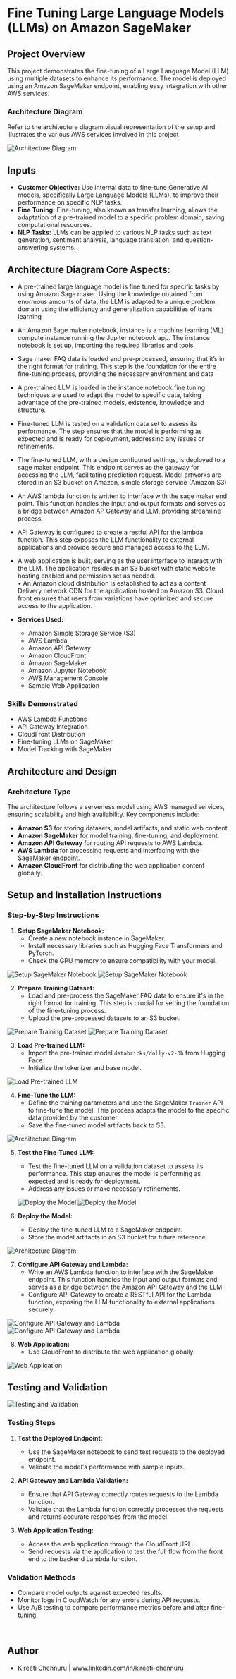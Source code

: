 # Fine Tuning Large Language Models (LLMs) on Amazon SageMaker

## Project Overview

This project demonstrates the fine-tuning of a Large Language Model (LLM) using multiple datasets to enhance its performance. The model is deployed using an Amazon SageMaker endpoint, enabling easy integration with other AWS services.

### Architecture Diagram
Refer to the architecture diagram visual representation of the setup and illustrates the various AWS services involved in this project

![Architecture Diagram](https://github.com/KireetiChennuru/Fine-Tuning-Large-Language-Models-LLMs-on-Amazon-SageMaker/blob/main/Project_Files/Architecture%20Diagram%202.jpeg?raw=true
)

## Inputs

- **Customer Objective:** Use internal data to fine-tune Generative AI models, specifically Large Language Models (LLMs), to improve their performance on specific NLP tasks.
- **Fine Tuning:** Fine-tuning, also known as transfer learning, allows the adaptation of a pre-trained model to a specific problem domain, saving computational resources.
- **NLP Tasks:** LLMs can be applied to various NLP tasks such as text generation, sentiment analysis, language translation, and question-answering systems.

## Architecture Diagram Core Aspects:
 - A pre-trained large language model is fine tuned for specific tasks by using Amazon Sage maker. Using the knowledge obtained from enormous amounts of data, the LLM is adapted to a unique problem domain using the efficiency and generalization capabilities of trans learning
 - An Amazon Sage maker notebook, instance is a machine learning (ML) compute instance running the Jupiter notebook app. The instance notebook is set up, importing the required libraries and tools.
 - Sage maker FAQ data is loaded and pre-processed, ensuring that it’s in the right format for training. This step is the foundation for the entire fine-tuning process, providing the necessary environment and data
 - A pre-trained LLM is loaded in the instance notebook fine tuning techniques are used to adapt the model to specific data, taking advantage of the pre-trained models, existence, knowledge and structure.
 - Fine-tuned LLM is tested on a validation data set to assess its performance. The step ensures that the model is performing as expected and is ready for deployment, addressing any issues or refinements.
 - The fine-tuned LLM, with a design configured settings, is deployed to a sage maker endpoint. This endpoint serves as the gateway for accessing the LLM, facilitating prediction request. Model artworks are stored in an S3 bucket on Amazon, simple storage service (Amazon S3)
 - An AWS lambda function is written to interface with the sage maker end point. This function handles the input and output formats and serves as a bridge between Amazon AP Gateway and LLM, providing streamline process.
 - API Gateway is configured to create a restful API for the lambda function. This step exposes the LLM functionality to external applications and provide secure and managed access to the LLM.
 - A web application is built, serving as the user interface to interact with the LLM. The application resides in an S3 bucket with static website hosting enabled and permission set as needed.  
•	An Amazon cloud distribution is established to act as a content Delivery network CDN for the application hosted on Amazon S3. Cloud front ensures that users from variations have optimized and secure access to the application.


- **Services Used:** 
  - Amazon Simple Storage Service (S3)
  - AWS Lambda
  - Amazon API Gateway
  - Amazon CloudFront
  - Amazon SageMaker
  - Amazon Jupyter Notebook
  - AWS Management Console
  - Sample Web Application

### Skills Demonstrated
- AWS Lambda Functions
- API Gateway Integration
- CloudFront Distribution
- Fine-tuning LLMs on SageMaker
- Model Tracking with SageMaker

## Architecture and Design

### Architecture Type
The architecture follows a serverless model using AWS managed services, ensuring scalability and high availability. Key components include:

- **Amazon S3** for storing datasets, model artifacts, and static web content.
- **Amazon SageMaker** for model training, fine-tuning, and deployment.
- **Amazon API Gateway** for routing API requests to AWS Lambda.
- **AWS Lambda** for processing requests and interfacing with the SageMaker endpoint.
- **Amazon CloudFront** for distributing the web application content globally.
  

## Setup and Installation Instructions

### Step-by-Step Instructions

1. **Setup SageMaker Notebook:**
   - Create a new notebook instance in SageMaker.
   - Install necessary libraries such as Hugging Face Transformers and PyTorch.
   - Check the GPU memory to ensure compatibility with your model.
     
![Setup SageMaker Notebook](https://github.com/KireetiChennuru/Fine-Tuning-Large-Language-Models-LLMs-on-Amazon-SageMaker/blob/main/Project_Files/Fine%20tuning%20-%20Check%20GPU%20Memory%20.png?raw=true)
![Setup SageMaker Notebook](https://github.com/KireetiChennuru/Fine-Tuning-Large-Language-Models-LLMs-on-Amazon-SageMaker/blob/main/Project_Files/SageMaker%20Jupyter%20Notebook.png?raw=true)



2. **Prepare Training Dataset:**
   - Load and pre-process the SageMaker FAQ data to ensure it's in the right format for training. This step is crucial for setting the foundation of the fine-tuning process.
   - Upload the pre-processed datasets to an S3 bucket.
     
  ![Prepare Training Dataset](https://github.com/KireetiChennuru/Fine-Tuning-Large-Language-Models-LLMs-on-Amazon-SageMaker/blob/main/Project_Files/Fine%20tuning%20-%20Import%20Libraries.png?raw=true)
   ![Prepare Training Dataset](https://github.com/KireetiChennuru/Fine-Tuning-Large-Language-Models-LLMs-on-Amazon-SageMaker/blob/main/Project_Files/Fine%20tuning%20-%20Preparing%20the%20training%20dataset.png?raw=true)

3. **Load Pre-trained LLM:**
   - Import the pre-trained model `databricks/dolly-v2-3b` from Hugging Face.
   - Initialize the tokenizer and base model.

  ![Load Pre-trained LLM](https://github.com/KireetiChennuru/Fine-Tuning-Large-Language-Models-LLMs-on-Amazon-SageMaker/blob/main/Project_Files/Fine%20tuning%20-%20Load%20a%20pre-trained%20LLM.png?raw=true)


4. **Fine-Tune the LLM:**
   - Define the training parameters and use the SageMaker `Trainer` API to fine-tune the model. This process adapts the model to the specific data provided by the customer.
   - Save the fine-tuned model artifacts back to S3.

  ![Architecture Diagram](https://github.com/KireetiChennuru/Fine-Tuning-Large-Language-Models-LLMs-on-Amazon-SageMaker/blob/main/Project_Files/Fine%20tuning%20-%20Define%20trainer%20and%20Fine%20tune%20LLM.png?raw=true)


5. **Test the Fine-Tuned LLM:**
   - Test the fine-tuned LLM on a validation dataset to assess its performance. This step ensures the model is performing as expected and is ready for deployment.
   - Address any issues or make necessary refinements.

    ![Deploy the Model](https://github.com/KireetiChennuru/Fine-Tuning-Large-Language-Models-LLMs-on-Amazon-SageMaker/blob/main/Project_Files/Fine%20tuning%20-%20Deploy%20the%20Fine%20tune%20model.png?raw=true)
  ![Deploy the Model](https://github.com/KireetiChennuru/Fine-Tuning-Large-Language-Models-LLMs-on-Amazon-SageMaker/blob/main/Project_Files/Fine%20tuning%20-%20Test%20the%20deployed%20inference%20.png?raw=true)

6. **Deploy the Model:**
   - Deploy the fine-tuned LLM to a SageMaker endpoint.
   - Store the model artifacts in an S3 bucket for future reference.
  
 ![Architecture Diagram](https://github.com/KireetiChennuru/Fine-Tuning-Large-Language-Models-LLMs-on-Amazon-SageMaker/blob/main/Project_Files/AWS%20SageMaker%20Endpoint.png?raw=true)

7. **Configure API Gateway and Lambda:**
   - Write an AWS Lambda function to interface with the SageMaker endpoint. This function handles the input and output formats and serves as a bridge between the Amazon API Gateway and the LLM.
   - Configure API Gateway to create a RESTful API for the Lambda function, exposing the LLM functionality to external applications securely.
  
  ![Configure API Gateway and Lambda](https://github.com/KireetiChennuru/Fine-Tuning-Large-Language-Models-LLMs-on-Amazon-SageMaker/blob/main/Project_Files/API%20gateway%20-%20Stages.png?raw=true)
  ![Configure API Gateway and Lambda](https://github.com/KireetiChennuru/Fine-Tuning-Large-Language-Models-LLMs-on-Amazon-SageMaker/blob/main/Project_Files/Lambda%20Endpoint%20test%20function.png?raw=true)

8. **Web Application:**
   - Use CloudFront to distribute the web application globally.
  
  ![Web Application](https://github.com/KireetiChennuru/Fine-Tuning-Large-Language-Models-LLMs-on-Amazon-SageMaker/blob/main/Project_Files/CloudFront%20Distributions.png?raw=true)



## Testing and Validation

  ![Testing and Validation](https://github.com/KireetiChennuru/Fine-Tuning-Large-Language-Models-LLMs-on-Amazon-SageMaker/blob/main/Project_Files/Fine-Tuning%20an%20LLM%20on%20SageMaker%20-%20Output%202.png?raw=true)


### Testing Steps

1. **Test the Deployed Endpoint:**
   - Use the SageMaker notebook to send test requests to the deployed endpoint.
   - Validate the model's performance with sample inputs.

2. **API Gateway and Lambda Validation:**
   - Ensure that API Gateway correctly routes requests to the Lambda function.
   - Validate that the Lambda function correctly processes the requests and returns accurate responses from the model.
  
3. **Web Application Testing:**
   - Access the web application through the CloudFront URL.
   - Send requests via the application to test the full flow from the front end to the backend Lambda function.

### Validation Methods
- Compare model outputs against expected results.
- Monitor logs in CloudWatch for any errors during API requests.
- Use A/B testing to compare performance metrics before and after fine-tuning.

<br>

## Author

- Kireeti Chennuru | www.linkedin.com/in/kireeti-chennuru
